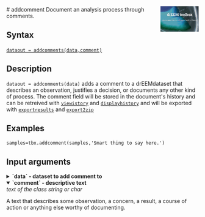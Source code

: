 <img src="top right corner logo.png" width="100" height="auto" align="right"/>
# addcomment
Document an analysis process through comments.

## Syntax

[`dataout = addcomments(data,comment)`](#s1)

## Description
`dataout = addcomments(data)` <a name="s1"></a> adds a comment to a drEEMdataset that describes an observation, justifies a decision, or documents any other kind of process. The comment field will be stored in the document's history and can be retreived with [`viewistory`](viewhistory.hmtl) and [`displayhistory`](displayhistory.hmtl) and will be exported with [`exportresults`](exportresults.hmtl) and [`export2zip`](export2zip.hmtl)

## Examples
	samples=tbx.addcomment(samples,'Smart thing to say here.')

## Input arguments
<details>
    <summary><b>`data` - dataset to add comment to</b></summary>
    <i>drEEMdataset class</i>
        
A dataset of the class `drEEMdataset` that passes the validation function `data.validate(data)`. 
</details>

<details open>
    <summary><b>`comment` - descriptive text</b></summary>
    <i>text of the class string or char</i>
        
A text that describes some observation, a concern, a result, a course of action or anything else worthy of documenting.

</details>

<!---
## Name-Value arguments
-->
